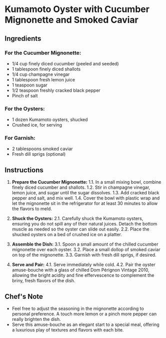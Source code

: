 # Kumamoto Oyster with Cucumber Mignonette and Smoked Caviar

## Ingredients

### For the Cucumber Mignonette:
- 1/4 cup finely diced cucumber (peeled and seeded)
- 1 tablespoon finely diced shallots
- 1/4 cup champagne vinegar
- 1 tablespoon fresh lemon juice
- 1 teaspoon sugar
- 1/2 teaspoon freshly cracked black pepper
- Pinch of salt

### For the Oysters:
- 1 dozen Kumamoto oysters, shucked
- Crushed ice, for serving

### For Garnish:
- 2 tablespoons smoked caviar
- Fresh dill sprigs (optional)

## Instructions

1. **Prepare the Cucumber Mignonette:**
    1.1. In a small mixing bowl, combine finely diced cucumber and shallots.
    1.2. Stir in champagne vinegar, lemon juice, and sugar until the sugar dissolves.
    1.3. Add cracked black pepper and salt, and mix well.
    1.4. Cover the bowl with plastic wrap and let the mignonette sit in the refrigerator for at least 30 minutes to allow the flavors to meld.

2. **Shuck the Oysters:**
    2.1. Carefully shuck the Kumamoto oysters, ensuring you do not spill any of their natural juices. Detach the bottom muscle as needed so the oyster can slide out easily.
    2.2. Place the shucked oysters on a bed of crushed ice on a platter.

3. **Assemble the Dish:**
    3.1. Spoon a small amount of the chilled cucumber mignonette over each oyster.
    3.2. Place a small dollop of smoked caviar on top of the mignonette.
    3.3. Garnish with fresh dill sprigs, if desired.

4. **Serve and Pair:**
    4.1. Serve immediately while cold.
    4.2. Pair the oyster amuse-bouche with a glass of chilled Dom Pérignon Vintage 2010, allowing the bright acidity and fine effervescence to complement the briny, fresh flavors of the dish.

## Chef's Note
- Feel free to adjust the seasoning in the mignonette according to personal preference. A touch more lemon or a pinch more pepper can really brighten the dish.
- Serve this amuse-bouche as an elegant start to a special meal, offering a luxurious play of textures and flavors with each bite.